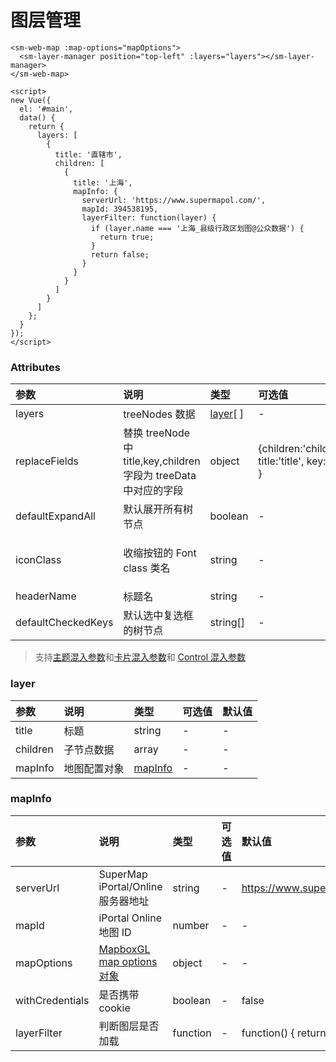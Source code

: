 # 图层管理

<sm-iframe src="https://iclient.supermap.io/examples/component/components_layerManager_vue.html"></sm-iframe>

```vue
<sm-web-map :map-options="mapOptions">
  <sm-layer-manager position="top-left" :layers="layers"></sm-layer-manager>
</sm-web-map>

<script>
new Vue({
  el: '#main',
  data() {
    return {
      layers: [
        {
          title: '直辖市',
          children: [
            {
              title: '上海',
              mapInfo: {
                serverUrl: 'https://www.supermapol.com/',
                mapId: 394538195,
                layerFilter: function(layer) {
                  if (layer.name === '上海_县级行政区划图@公众数据') {
                    return true;
                  }
                  return false;
                }
              }
            }
          ]
        }
      ]
    };
  }
});
</script>
```

### Attributes

| 参数             | 说明                                                             | 类型                                             | 可选值                        | 默认值                             |
| :--------------- | :--------------------------------------------------------------- | :----------------------------------------------- | :---------------------------- | :--------------------------------- |
| layers           | treeNodes 数据                                                       | <a href="#layer">layer</a>[ ] | -                                  | -                                                |
| replaceFields    | 替换 treeNode 中 title,key,children 字段为 treeData 中对应的字段 |   object  |  {children:'children', title:'title', key:'key' }  | -                                  |
| defaultExpandAll | 默认展开所有树节点                                               |        boolean                                     |          -              |     false                              |
| iconClass        | 收缩按钮的 Font class 类名                                       | string                                           | -                             | 'sm-components-icon-layer-manager' |
| headerName       | 标题名                                                           | string                                           | -                             | '图层管理'                         |
| defaultCheckedKeys       | 默认选中复选框的树节点             | string[]                             | -                             |             []            |

> 支持[主题混入参数](/zh/api/mixin/mixin.md#theme)和[卡片混入参数](/zh/api/mixin/mixin.md#collapsedcard)和 [Control 混入参数](/zh/api/mixin/mixin.md#control)

### layer

| 参数     | 说明         | 类型                           | 可选值 | 默认值 |
| :------- | :----------- | :----------------------------- | :----- | :----- |
| title    | 标题         | string                         | -      | -      |
| children | 子节点数据   | array                          | -      | -      |
| mapInfo  | 地图配置对象 | <a href="#mapinfo">mapInfo</a> | -      | -      |

### mapInfo

| 参数            | 说明                               | 类型     | 可选值 | 默认值                     |
| :-------------- | :--------------------------------- | :------- | :----- | :------------------------- |
| serverUrl       | SuperMap iPortal/Online 服务器地址 | string   | -      | https://www.supermapol.com |
| mapId           | iPortal Online 地图 ID             | number   | -      | -                          |
| mapOptions       | [MapboxGL map options 对象](https://docs.mapbox.com/mapbox-gl-js/api/#map) | object   | -      | - |
| withCredentials | 是否携带 cookie                | boolean  | -      | false                      |
| layerFilter     | 判断图层是否加载       | function | -      | function() { return true}  |
